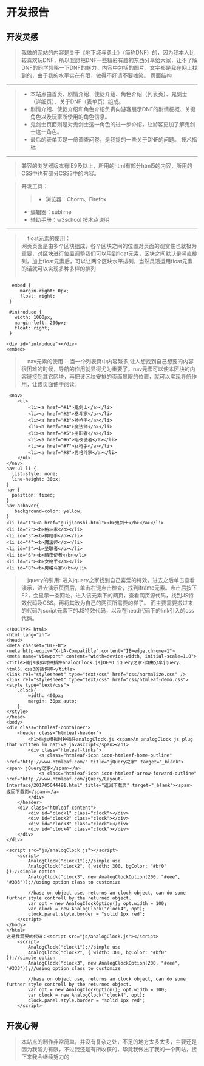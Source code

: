 ﻿# 开发报告

开发灵感
---
>   我做的网站的内容是关于《地下城与勇士》（简称DNF）的，因为我本人比较喜欢玩DNF，所以我想把DNF一些精彩有趣的东西分享给大家，让不了解DNF的同学领略一下DNF的魅力。内容中包括的图片，文字都是我在网上找到的，由于我的水平实在有限，做得不好请不要嗤笑。
页面结构
---
 >* 本站点由首页、剧情介绍、使徒介绍、角色介绍（列表页）、鬼剑士（详细页）、关于DNF（表单页）组成。  
  >* 剧情介绍、使徒介绍和角色介绍负责向游客展示DNF的剧情梗概、关键角色以及玩家所使用的角色信息。  
  >* 鬼剑士页面则是对鬼剑士这一角色的进一步介绍，让游客更加了解鬼剑士这一角色。  
  >* 最后的表单页是一份调查问卷，是我提的一些关于DNF的问题。
技术指标
---
 >  兼容的浏览器版本有IE9及以上，所用的html有部分html5的内容，所用的CSS中也有部分CSS3中的内容。
 
>开发工具：
 >>* 浏览器：Chorm、Firefox
  >*  编辑器：sublime  
  >*  辅助手册：w3school
技术点说明  
---
>  &nbsp;&nbsp;&nbsp; float元素的使用：  
网页页面是由多个区块组成，各个区块之间的位置对页面的观赏性也就极为重要，对区块进行位置调整我们可以用到float元素，区块之间默认是竖直排列，加上float元素后，可以让两个区块水平排列，当然灵活运用float元素的话就可以实现多种多样的排列
>  <pre><code></code></pre>

      embed {
	     margin-right: 0px;
	     float: right;
     }
    
     #introduce {
	   width: 1000px;
       margin-left: 200px;
	   float: right;
     }

    <div id="introduce"></div>
    <embed>
  >  
>&nbsp;&nbsp;&nbsp; nav元素的使用：
当一个列表页中内容繁多,让人想找到自己想要的内容很困难的时候，导航的作用就显得尤为重要了。nav元素可以使本区块的内容链接到其它区块，再把该区块安排的页面显眼的位置，就可以实现导航作用，让该页面便于阅读。

     <nav>
		<ul>
			<li><a href="#1">鬼剑士</a></li>
			<li><a href="#2">格斗家</a></li>
			<li><a href="#3">神枪手</a></li>
			<li><a href="#4">魔法师</a></li>
			<li><a href="#5">圣职者</a></li>
			<li><a href="#6">暗夜使者</a></li>
			<li><a href="#7">女枪手</a></li>
			<li><a href="#8">男格斗家</a></li>
		</ul>
	</nav>
	nav ul li {
	  list-style: none;
	  line-height: 30px;
    }
    nav {
	  position: fixed;
    }
    nav a:hover{
       background-color: yellow;
    }
	<li id="1"><a href="guijianshi.html"><b>鬼剑士</b></a></li>
	<li id="2"><b>格斗家</b></li>
	<li id="3"><b>神枪手</b></li>
	<li id="4"><b>魔法师</b></li>
	<li id="5"><b>圣职者</b></li>
	<li id="6"><b>暗夜使者</b></li>
	<li id="7"><b>女枪手</b></li>
	<li id="8"><b>男格斗家</b></li>
>&nbsp;&nbsp;&nbsp; jquery的引用:
进入jquery之家找到自己喜爱的特效。进去之后单击查看演示，进去演示页面后，单击右键点击检查，找到iframe元素。点击后按下F2，会显示一条网址，进入该元素下的网页，查看网页源代码，找到JS特效代码及CSS。再将其改为自己的网页所需要的样子。 而主要需要搬过来的代码为script元素下的JS特效代码，以及在head代码下的link引入的css代码。

    <!DOCTYPE html>
    <html lang="zh">
    <head>
	<meta charset="UTF-8">
	<meta http-equiv="X-UA-Compatible" content="IE=edge,chrome=1"> 
	<meta name="viewport" content="width=device-width, initial-scale=1.0">
	<title>纯js模拟时钟插件analogClock.js|DEMO_jQuery之家-自由分享jQuery、html5、css3的插件库</title>
	<link rel="stylesheet" type="text/css" href="css/normalize.css" />
	<link rel="stylesheet" type="text/css" href="css/htmleaf-demo.css">
	<style type="text/css">
		.clock{
			width: 400px;
			margin: 30px auto;
		}
	</style>
    </head>
    <body>
	<div class="htmleaf-container">
		<header class="htmleaf-header">
			<h1>纯js模拟时钟插件analogClock.js <span>An analogClock js plug that written in native javascript</span></h1>
			<div class="htmleaf-links">
				<a class="htmleaf-icon icon-htmleaf-home-outline" href="http://www.htmleaf.com/" title="jQuery之家" target="_blank"><span> jQuery之家</span></a>
				<a class="htmleaf-icon icon-htmleaf-arrow-forward-outline" href="http://www.htmleaf.com/jQuery/Layout-Interface/201705044491.html" title="返回下载页" target="_blank"><span> 返回下载页</span></a>
			</div>
		</header>
		<div class="htmleaf-content">
			<div id="clock1" class="clock"></div>
			<div id="clock2" class="clock"></div>
			<div id="clock3" class="clock"></div>
			<div id="clock4" class="clock"></div>
		</div>
	</div>
	
	<script src="js/analogClock.js"></script>
	    <script>
	        AnalogClock("clock1");//simple use
	        AnalogClock("clock2", { width: 300, bgColor: "#bf0" });//simple option
	        AnalogClock("clock3", new AnalogClockOption(200, "#eee", "#333"));//using option class to customize

	        //base on object use, returns an clock object, can do some further style controll by the returned object.
	        var opt = new AnalogClockOption(); opt.width = 100;
	        var clock = new AnalogClock("clock4", opt);
	        clock.panel.style.border = "solid 1px red";
	    </script>
    </body>
    </html>
    这是我需要的代码：<script src="js/analogClock.js"></script>
	    <script>
	        AnalogClock("clock1");//simple use
	        AnalogClock("clock2", { width: 300, bgColor: "#bf0" });//simple option
	        AnalogClock("clock3", new AnalogClockOption(200, "#eee", "#333"));//using option class to customize

	        //base on object use, returns an clock object, can do some further style controll by the returned object.
	        var opt = new AnalogClockOption(); opt.width = 100;
	        var clock = new AnalogClock("clock4", opt);
	        clock.panel.style.border = "solid 1px red";
	    </script>

   开发心得
---
   >本站点的制作非常简单，并没有复杂之处，不足的地方太多太多，主要还是因为我能力有限，不过我还是有所收获的，毕竟我做出了我的一个网站，接下来我会继续努力的！

 
  





